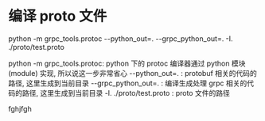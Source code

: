 # 编译 proto 文件
python -m grpc_tools.protoc --python_out=. --grpc_python_out=. -I. ./proto/test.proto

python -m grpc_tools.protoc: python 下的 protoc 编译器通过 python 模块(module) 实现, 所以说这一步非常省心
--python_out=. :  protobuf 相关的代码的路径, 这里生成到当前目录
--grpc_python_out=. : 编译生成处理 grpc 相关的代码的路径, 这里生成到当前目录
-I. ./proto/test.proto : proto 文件的路径

fghjfgh
